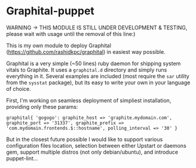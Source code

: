 # Graphital-puppet

WARNING -> THIS MODULE IS STILL UNDER DEVELOPMENT & TESTING, please wait with usage until the removal of this line:)

This is my own module to deploy Graphital (https://github.com/rashidkpc/graphital) in easiest way possible.

Graphital is a very simple (~50 lines) ruby daemon for shipping system vitals 
to Graphite. It uses a `graphital.d` directory and simply runs everything in it.
Several examples are included (most require the `sar` utility from the `sysstat`
package), but its easy to write your own in your language of choice.

First, I'm working on seamless deployment of simpliest installation, providing only these params:

`
graphital{ 'gogogo':
  graphite_host => 'graphite.mydomain.com',
  graphite_port => '31337',
  graphite_prefix => 'com.mydomain.frontends.$::hostname',
  polling_interval => '30'
}
`

But in the closest future possible I would like to support various configuration files location, selection between either Upstart or daemons gem, support multiple distros (not only debian/ubuntu), and introduce puppet-lint...

